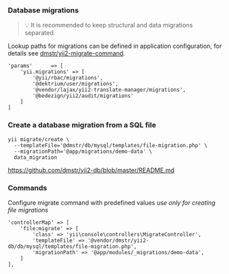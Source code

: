 
### Database migrations

> :bulb: It is recommended to keep structural and data migrations separated.

Lookup paths for migrations can be defined in application configuration, for details see [dmstr/yii2-migrate-command](https://github.com/dmstr/yii2-migrate-command/blob/master/README.md).

    'params'      => [
        'yii.migrations' => [
            '@yii/rbac/migrations',
            '@dektrium/user/migrations',
            '@vendor/lajax/yii2-translate-manager/migrations',
            '@bedezign/yii2/audit/migrations'
        ]
    ]
	

### Create a database migration from a SQL file

	yii migrate/create \
      --templateFile='@dmstr/db/mysql/templates/file-migration.php' \
      --migrationPath='@app/migrations/demo-data' \
      data_migration

https://github.com/dmstr/yii2-db/blob/master/README.md


### Commands

Configure migrate command with predefined values *use only for creating file migrations*

    'controllerMap' => [
        'file:migrate' => [
            'class' => 'yii\console\controllers\MigrateController',
            'templateFile' => '@vendor/dmstr/yii2-db/db/mysql/templates/file-migration.php',
            'migrationPath' => '@app/modules/_migrations/demo-data',
        ]
    ],
